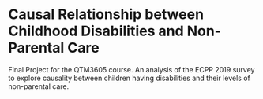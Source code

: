 # Causal Relationship between Childhood Disabilities and Non-Parental Care
Final Project for the QTM3605 course.
An analysis of the ECPP 2019 survey to explore causality between children having disabilities and their levels of non-parental care.
